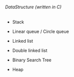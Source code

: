 ###### DataStructure (written in C)
* Stack
* Linear queue / Circle queue
* Linked list
* Double linked list

* Binary Search Tree
* Heap